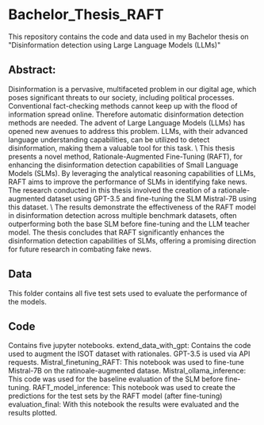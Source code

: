 # Bachelor_Thesis_RAFT
This repository contains the code and data used in my Bachelor thesis on "Disinformation detection using Large Language Models (LLMs)"

## Abstract:
Disinformation is a pervasive, multifaceted problem in our digital age, which poses significant threats to our society, including political processes. Conventional fact-checking methods cannot keep up with the flood of information spread online. Therefore automatic disinformation detection methods are needed. The advent of Large Language Models (LLMs) has opened new avenues to address this problem. LLMs, with their advanced language understanding capabilities, can be utilized to detect disinformation, making them a valuable tool for this task. \\
This thesis presents a novel method, Rationale-Augmented Fine-Tuning (RAFT), for enhancing the disinformation detection capabilities of Small Language Models (SLMs). By leveraging the analytical reasoning capabilities of LLMs, RAFT aims to improve the performance of SLMs in identifying fake news. The research conducted in this thesis involved the creation of a rationale-augmented dataset using GPT-3.5 and fine-tuning the SLM Mistral-7B using this dataset. \\
The results demonstrate the effectiveness of the RAFT model in disinformation detection across multiple benchmark datasets, often outperforming both the base SLM before fine-tuning and the LLM teacher model. The thesis concludes that RAFT significantly enhances the disinformation detection capabilities of SLMs, offering a promising direction for future research in combating fake news.
## Data
This folder contains all five test sets used to evaluate the performance of the models.

## Code
Contains five jupyter notebooks.
extend_data_with_gpt: Contains the code used to augment the ISOT dataset with rationales. GPT-3.5 is used via API requests. 
Mistral_finetuning_RAFT: This notebook was used to fine-tune Mistral-7B on the ratinoale-augmented datase. 
Mistral_ollama_inference: This code was used for the baseline evaluation of the SLM before fine-tuning.
RAFT_model_inference: This notebook was used to create the predictions for the test sets by the RAFT model (after fine-tuning)
evaluation_final: With this notebook the results were evaluated and the results plotted.
